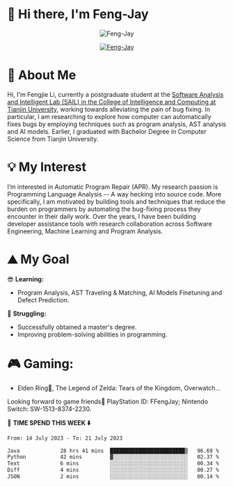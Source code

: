 # 🌟 Hi there, I'm Feng-Jay 

<p align="center"> <img src="https://komarev.com/ghpvc/?username=Feng-Jay&label=Profile%20views&color=0e75b6&style=flat" alt="Feng-Jay" /> </p>


<p align="center"> <a href="https://github.com/ryo-ma/github-profile-trophy"><img src="https://github-profile-trophy.vercel.app/?username=Feng-Jay&row=1&column=8&margin-w=15&margin-h=15" alt="Feng-Jay" /></a> </p>

# 👋 About Me

Hi, I'm Fengjie Li, currently a postgraduate student at the [Software Analysis and Intelligent Lab (SAIL) in the College of Intelligence and Computing at Tianjin University](https://tjusail.github.io/), working towards alleviating the pain of bug fixing. In particular, I am researching to explore how computer can automatically fixes bugs by employing techniques such as program analysis, AST analysis and AI models. Earlier, I graduated with Bachelor Degree in Computer Science from Tianjin University.

# 💡 My Interest

I’m interested in Automatic Program Repair (APR). My research passion is Programming Language Analysis -- A way hecking into source code. More specifically, I am motivated by building tools and techniques that reduce the burden on programmers by automating the bug-fixing process they encounter in their daily work. Over the years, I have been building developer assistance tools with research collaboration across Software Engineering, Machine Learning and Program Analysis.

# ⛰️ My Goal

😎 **Learning:**

* Program Analysis, AST Traveling & Matching, AI Models Finetuning and Defect Prediction.

💪 **Struggling:**

* Successfully obtained a master's degree.
* Improving problem-solving abilities in programming.

# 🎮 **Gaming:**

* Elden Ring💍, The Legend of Zelda: Tears of the Kingdom, Overwatch...

Looking forward to game friends🤗 PlayStation ID: FFengJay; Nintendo Switch: SW-1513-8374-2230.

📘 **TIME SPEND THIS WEEK ⬇️**
<!--START_SECTION:waka-->

```txt
From: 14 July 2023 - To: 21 July 2023

Java             28 hrs 41 mins  ████████████████████████▒   96.69 %
Python           42 mins         ▓░░░░░░░░░░░░░░░░░░░░░░░░   02.37 %
Text             6 mins          ░░░░░░░░░░░░░░░░░░░░░░░░░   00.34 %
Diff             4 mins          ░░░░░░░░░░░░░░░░░░░░░░░░░   00.27 %
JSON             2 mins          ░░░░░░░░░░░░░░░░░░░░░░░░░   00.14 %
```

<!--END_SECTION:waka-->
